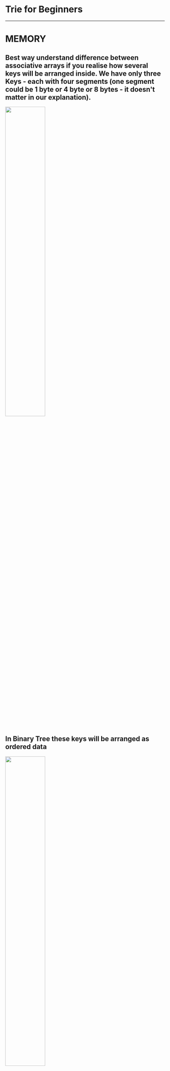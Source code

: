 # Trie for Beginners
___
# MEMORY
## Best way understand difference between associative arrays if you realise how several keys will be arranged inside. We have only three Keys - each with four segments (one segment could be 1 byte or 4 byte or 8 bytes - it doesn't matter in our explanation).
<img src="https://github.com/Bazist/HArray/blob/master/Images/keys.png" width="50%" height="50%" />

## In Binary Tree these keys will be arranged as ordered data
<img src="https://github.com/Bazist/HArray/blob/master/Images/inside_binary_tree.png?raw=true" width="50%" height="50%" />

## In Hashtable these keys will be arranged in more complex structure as unordered data. Also sometimes it needs more extra space.
<img src="https://github.com/Bazist/HArray/blob/master/Images/inside_hashtable.png?raw=true" width="50%" height="50%" />

## In Trie these keys will be arranged as ordered data and sometimes it requires a little bit less space.
<img src="https://github.com/Bazist/HArray/blob/master/Images/inside_trie.png?raw=true" width="50%" height="50%" />

___
# INSERT
## OK. What happens if we want insert a new key into each structure ?
<img src="https://github.com/Bazist/HArray/blob/master/Images/new_key.png?raw=true" width="50%" height="50%" />

## In Binary Tree we need find right place in ordered sequence and insert our key there. Sometimes we need split our page to do balancing of tree.
<img src="https://github.com/Bazist/HArray/blob/master/Images/insert_new_key_binary_tree.png?raw=true" width="50%" height="50%" />

## If you have a good hash function in almost cases you just filled new empty space in Address Table. But if you have much data, even with good hash function you will have much collisions. Here illustrated Best Case for Hashtable without any collisions. 
<img src="http://www.booben.com/insert_new_key_hashtable.png?raw=true" width="50%" height="50%" />

## If you insert a new key into Trie, you needn't reallocate or balancing data and you can use existing segments as part of your new key.
<img src="https://github.com/Bazist/HArray/blob/master/Images/insert_new_key_trie.png?raw=true" width="50%" height="50%" />

___
# LOOKUP
## If you search a key in Binary Tree you need always makes long jumps. If you have 1 million keys these jumps will be about 20.
<img src="https://github.com/Bazist/HArray/blob/master/Images/lookup_new_key_binary_tree.png?raw=true" width="50%" height="50%" />

## In Hashtable in Best Case you put your key into hash function and after calculation of address you make one long jump by this address. But this is not enough, when you come by address you need scan your key again to ensure that this address is right. In collision case you need scan all scope of collided keys.
<img src="https://github.com/Bazist/HArray/blob/master/Images/lookup_new_key_hashtable.png?raw=true" width="50%" height="50%" />

## In Trie you always scan key only once. It could costs several long jumps, but maximum amount of jumps always constant. It like a maze - you need find right way.
<img src="https://github.com/Bazist/HArray/blob/master/Images/lookup_new_key_trie.png?raw=true" width="50%" height="50%" />

___
# SCAN BY RANGE
## What happens if we want scan range of keys ?
<img src="https://github.com/Bazist/HArray/blob/master/Images/scan_range_from_to.png?raw=true" width="50%" height="50%" />

## In Binary Tree first of all you need find first key (from) and then scan next keys after.
<img src="https://github.com/Bazist/HArray/blob/master/Images/scan_range_binary_tree.png?raw=true" width="50%" height="50%" />

## There is no good way scan a Hashtable because all data unordered.
<img src="https://github.com/Bazist/HArray/blob/master/Images/scan_range_hashtable.png?raw=true" width="50%" height="50%" />

## In Trie you need scan only sub tree
<img src="https://github.com/Bazist/HArray/blob/master/Images/scan_range_trie.png?raw=true" width="50%" height="50%" />
___

## Of course the real life a little bit complex than illustrated simple cases above. And real implementations could be much more effective than mentioned here, but it was only for understand main idea of Trie.

___
## ENJOY
